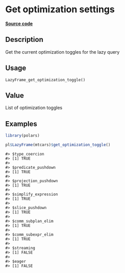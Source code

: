 
# Get optimization settings

[**Source code**](https://github.com/pola-rs/r-polars/tree/main/R/lazyframe__lazy.R#L293)

## Description

Get the current optimization toggles for the lazy query

## Usage

<pre><code class='language-R'>LazyFrame_get_optimization_toggle()
</code></pre>

## Value

List of optimization toggles

## Examples

``` r
library(polars)

pl$LazyFrame(mtcars)$get_optimization_toggle()
```

    #> $type_coercion
    #> [1] TRUE
    #> 
    #> $predicate_pushdown
    #> [1] TRUE
    #> 
    #> $projection_pushdown
    #> [1] TRUE
    #> 
    #> $simplify_expression
    #> [1] TRUE
    #> 
    #> $slice_pushdown
    #> [1] TRUE
    #> 
    #> $comm_subplan_elim
    #> [1] TRUE
    #> 
    #> $comm_subexpr_elim
    #> [1] TRUE
    #> 
    #> $streaming
    #> [1] FALSE
    #> 
    #> $eager
    #> [1] FALSE
